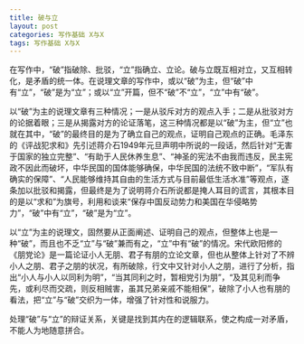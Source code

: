```yaml
---
title: 破与立
layout: post
categories: 写作基础 X与X
tags: 写作基础 X与X
---
```


在写作中，“破”指破除、批驳，“立”指确立、立论。破与立既互相对立，又互相转化，是矛盾的统一体。在说理文章的写作中，或以“破”为主，但“破”中有“立”，“破”是为“立”；或以“立”开篇，但不“破”不“立”，“立”中有“破”。

以“破”为主的说理文章有三种情况；一是从驳斥对方的观点入手；二是从批驳对方的论据着眼；三是从揭露对方的论证落笔，这三种情况都是以“破”为主，但“立”也就在其中，“破”的最终目的是为了确立自己的观点，证明自己观点的正确。毛泽东的《评战犯求和》先引述蒋介石1949年元旦声明中所说的一段话，然后针对“无害于国家的独立完整”、“有助于人民休养生息”、“神圣的宪法不由我而违反，民主宪政不因此而破坏，中华民国的国体能够确保，中华民国的法统不致中断”，“军队有确实的保障”、“人民能够维持其自由的生活方式与目前最低生活水准”等观点，逐条加以批驳和揭露，但最终是为了说明蒋介石所说都是掩人耳目的谎言，其根本目的是以“求和”为旗号，利用和谈来“保存中国反动势力和美国在华侵略势力”，“破”中有“立”，“破”是为“立”。

以“立”为主的说理文，固然要从正面阐述、证明自己的观点，但整体上也是一种“破”，而且也不乏“立”与“破”兼而有之，“立”中有“破”的情况。宋代欧阳修的《朋党论》是一篇论证小人无朋、君子有朋的立论文章，但也从整体上针对了不辨小人之朋、君子之朋的状况，有所破除，行文中又针对小人之朋，进行了分析，指出“小人与小人以同利为明”，“当其同利之时，暂相党引为朋”，“及其见利而争先，或利尽而交疏，则反相贼害，虽其兄弟亲戚不能相保”，破除了小人也有朋的看法，把“立”与“破”交织为一体，增强了针对性和说服力。

处理“破”与“立”的辩证关系，关键是找到其内在的逻辑联系，使之构成一对矛盾，不能人为地随意拼合。 